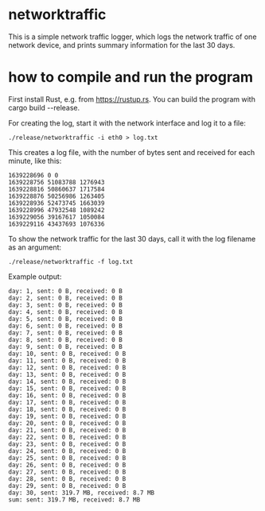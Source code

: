 # networktraffic

This is a simple network traffic logger, which logs the network traffic of one network device, and prints summary information for the last 30 days.

# how to compile and run the program

First install Rust, e.g. from https://rustup.rs. You can build the program with cargo build --release.

For creating the log, start it with the network interface and log it to a file:

```
./release/networktraffic -i eth0 > log.txt
```

This creates a log file, with the number of bytes sent and received for each minute, like this:

```
1639228696 0 0
1639228756 51083788 1276943
1639228816 50860637 1717584
1639228876 50256986 1263405
1639228936 52473745 1663039
1639228996 47932548 1089242
1639229056 39167617 1050084
1639229116 43437693 1076336
```

To show the network traffic for the last 30 days, call it with the log filename as an argument:

```
./release/networktraffic -f log.txt
```

Example output:
```
day: 1, sent: 0 B, received: 0 B
day: 2, sent: 0 B, received: 0 B
day: 3, sent: 0 B, received: 0 B
day: 4, sent: 0 B, received: 0 B
day: 5, sent: 0 B, received: 0 B
day: 6, sent: 0 B, received: 0 B
day: 7, sent: 0 B, received: 0 B
day: 8, sent: 0 B, received: 0 B
day: 9, sent: 0 B, received: 0 B
day: 10, sent: 0 B, received: 0 B
day: 11, sent: 0 B, received: 0 B
day: 12, sent: 0 B, received: 0 B
day: 13, sent: 0 B, received: 0 B
day: 14, sent: 0 B, received: 0 B
day: 15, sent: 0 B, received: 0 B
day: 16, sent: 0 B, received: 0 B
day: 17, sent: 0 B, received: 0 B
day: 18, sent: 0 B, received: 0 B
day: 19, sent: 0 B, received: 0 B
day: 20, sent: 0 B, received: 0 B
day: 21, sent: 0 B, received: 0 B
day: 22, sent: 0 B, received: 0 B
day: 23, sent: 0 B, received: 0 B
day: 24, sent: 0 B, received: 0 B
day: 25, sent: 0 B, received: 0 B
day: 26, sent: 0 B, received: 0 B
day: 27, sent: 0 B, received: 0 B
day: 28, sent: 0 B, received: 0 B
day: 29, sent: 0 B, received: 0 B
day: 30, sent: 319.7 MB, received: 8.7 MB
sum: sent: 319.7 MB, received: 8.7 MB
```
